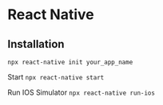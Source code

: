 # React Native

## Installation
`npx react-native init your_app_name`

Start
`npx react-native start`

Run IOS Simulator
`npx react-native run-ios`